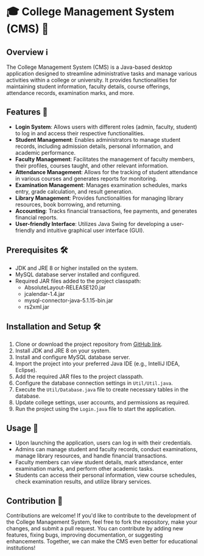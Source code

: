 # 🎓 College Management System (CMS) 🏫

## Overview ℹ️
The College Management System (CMS) is a Java-based desktop application designed to streamline administrative tasks and manage various activities within a college or university. It provides functionalities for maintaining student information, faculty details, course offerings, attendance records, examination marks, and more.

## Features 🚀
- **Login System**: Allows users with different roles (admin, faculty, student) to log in and access their respective functionalities.
- **Student Management**: Enables administrators to manage student records, including admission details, personal information, and academic performance.
- **Faculty Management**: Facilitates the management of faculty members, their profiles, courses taught, and other relevant information.
- **Attendance Management**: Allows for the tracking of student attendance in various courses and generates reports for monitoring.
- **Examination Management**: Manages examination schedules, marks entry, grade calculation, and result generation.
- **Library Management**: Provides functionalities for managing library resources, book borrowing, and returning.
- **Accounting**: Tracks financial transactions, fee payments, and generates financial reports.
- **User-friendly Interface**: Utilizes Java Swing for developing a user-friendly and intuitive graphical user interface (GUI).

## Prerequisites 🛠️
- JDK and JRE 8 or higher installed on the system.
- MySQL database server installed and configured.
- Required JAR files added to the project classpath:
  - AbsoluteLayout-RELEASE120.jar
  - jcalendar-1.4.jar
  - mysql-connector-java-5.1.15-bin.jar
  - rs2xml.jar

## Installation and Setup 🛠️
1. Clone or download the project repository from [GitHub link](<repository_link>).
2. Install JDK and JRE 8 on your system.
3. Install and configure MySQL database server.
4. Import the project into your preferred Java IDE (e.g., IntelliJ IDEA, Eclipse).
5. Add the required JAR files to the project classpath.
6. Configure the database connection settings in `Util/Util.java`.
7. Execute the `Util/Database.java` file to create necessary tables in the database.
8. Update college settings, user accounts, and permissions as required.
9. Run the project using the `Login.java` file to start the application.

## Usage 📘
- Upon launching the application, users can log in with their credentials.
- Admins can manage student and faculty records, conduct examinations, manage library resources, and handle financial transactions.
- Faculty members can view student details, mark attendance, enter examination marks, and perform other academic tasks.
- Students can access their personal information, view course schedules, check examination results, and utilize library services.

## Contribution 🤝
Contributions are welcome! If you'd like to contribute to the development of the College Management System, feel free to fork the repository, make your changes, and submit a pull request. You can contribute by adding new features, fixing bugs, improving documentation, or suggesting enhancements. Together, we can make the CMS even better for educational institutions!
